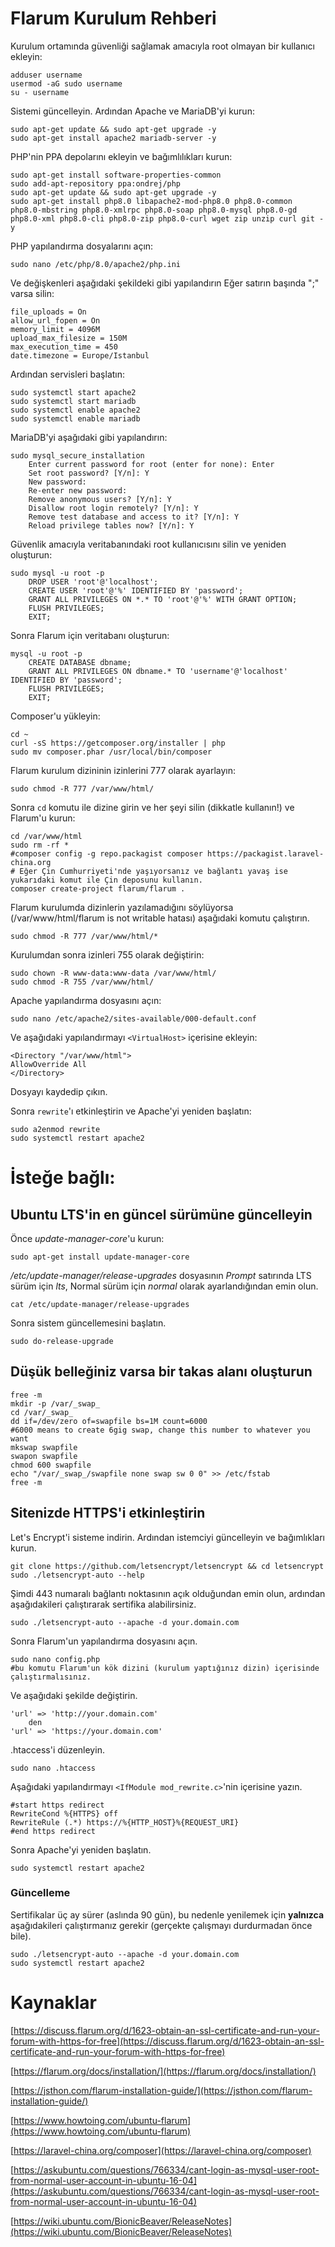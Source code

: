 # Flarum Kurulum Rehberi

Kurulum ortamında güvenliği sağlamak amacıyla root olmayan bir kullanıcı ekleyin:

```
adduser username 
usermod -aG sudo username
su - username
```

Sistemi güncelleyin. Ardından Apache ve MariaDB'yi kurun:

```
sudo apt-get update && sudo apt-get upgrade -y
sudo apt-get install apache2 mariadb-server -y
```

PHP'nin PPA depolarını ekleyin ve bağımlılıkları kurun:

```
sudo apt-get install software-properties-common
sudo add-apt-repository ppa:ondrej/php
sudo apt-get update && sudo apt-get upgrade -y
sudo apt-get install php8.0 libapache2-mod-php8.0 php8.0-common php8.0-mbstring php8.0-xmlrpc php8.0-soap php8.0-mysql php8.0-gd php8.0-xml php8.0-cli php8.0-zip php8.0-curl wget zip unzip curl git -y
```

PHP yapılandırma dosyalarını açın:

``````
sudo nano /etc/php/8.0/apache2/php.ini
``````

Ve değişkenleri aşağıdaki şekildeki gibi yapılandırın Eğer satırın başında ";" varsa silin:

```
file_uploads = On
allow_url_fopen = On
memory_limit = 4096M
upload_max_filesize = 150M
max_execution_time = 450
date.timezone = Europe/Istanbul
```

Ardından servisleri başlatın:

```
sudo systemctl start apache2
sudo systemctl start mariadb
sudo systemctl enable apache2
sudo systemctl enable mariadb
```

MariaDB'yi aşağıdaki gibi yapılandırın:

```
sudo mysql_secure_installation
	Enter current password for root (enter for none): Enter
	Set root password? [Y/n]: Y
	New password: 
	Re-enter new password: 
	Remove anonymous users? [Y/n]: Y
	Disallow root login remotely? [Y/n]: Y
	Remove test database and access to it? [Y/n]: Y
	Reload privilege tables now? [Y/n]: Y
```

Güvenlik amacıyla veritabanındaki root kullanıcısını silin ve yeniden oluşturun:

```
sudo mysql -u root -p
	DROP USER 'root'@'localhost';
	CREATE USER 'root'@'%' IDENTIFIED BY 'password';
	GRANT ALL PRIVILEGES ON *.* TO 'root'@'%' WITH GRANT OPTION;
	FLUSH PRIVILEGES;
	EXIT;
```

Sonra Flarum için veritabanı oluşturun:

```
mysql -u root -p
	CREATE DATABASE dbname;
	GRANT ALL PRIVILEGES ON dbname.* TO 'username'@'localhost' IDENTIFIED BY 'password';
	FLUSH PRIVILEGES;
	EXIT;
```

Composer'u yükleyin:

```
cd ~
curl -sS https://getcomposer.org/installer | php
sudo mv composer.phar /usr/local/bin/composer
```

Flarum kurulum dizininin izinlerini 777 olarak ayarlayın:

```
sudo chmod -R 777 /var/www/html/
```

Sonra `cd` komutu ile dizine girin ve her şeyi silin (dikkatle kullanın!) ve Flarum'u kurun:

```
cd /var/www/html
sudo rm -rf *
#composer config -g repo.packagist composer https://packagist.laravel-china.org
# Eğer Çin Cumhurriyeti'nde yaşıyorsanız ve bağlantı yavaş ise yukarıdaki komut ile Çin deposunu kullanın.
composer create-project flarum/flarum .
```
Flarum kurulumda dizinlerin yazılamadığını söylüyorsa (/var/www/html/flarum is not writable hatası) aşağıdaki komutu çalıştırın.

```
sudo chmod -R 777 /var/www/html/*
```

Kurulumdan sonra izinleri 755 olarak değiştirin:

```
sudo chown -R www-data:www-data /var/www/html/
sudo chmod -R 755 /var/www/html/
```

Apache yapılandırma dosyasını açın:

```
sudo nano /etc/apache2/sites-available/000-default.conf
```

Ve aşağıdaki yapılandırmayı `<VirtualHost>` içerisine ekleyin:

```
<Directory "/var/www/html">
AllowOverride All
</Directory>
```

Dosyayı kaydedip çıkın.

Sonra `rewrite`'ı etkinleştirin ve Apache'yi yeniden başlatın:

```
sudo a2enmod rewrite
sudo systemctl restart apache2
```

# İsteğe bağlı:

## Ubuntu LTS'in en güncel sürümüne güncelleyin

Önce *update-manager-core*'u kurun:

```
sudo apt-get install update-manager-core
```

*/etc/update-manager/release-upgrades* dosyasının *Prompt* satırında LTS sürüm için *lts*, Normal sürüm için *normal* olarak ayarlandığından emin olun.

```
cat /etc/update-manager/release-upgrades
```

Sonra sistem güncellemesini başlatın.

```
sudo do-release-upgrade
```

## Düşük belleğiniz varsa bir takas alanı oluşturun

```
free -m
mkdir -p /var/_swap_
cd /var/_swap_
dd if=/dev/zero of=swapfile bs=1M count=6000
#6000 means to create 6gig swap, change this number to whatever you want
mkswap swapfile
swapon swapfile
chmod 600 swapfile
echo "/var/_swap_/swapfile none swap sw 0 0" >> /etc/fstab
free -m
```

## Sitenizde HTTPS'i etkinleştirin

Let's Encrypt'i sisteme indirin. Ardından istemciyi güncelleyin ve bağımlıkları kurun.

```
git clone https://github.com/letsencrypt/letsencrypt && cd letsencrypt
sudo ./letsencrypt-auto --help
```

Şimdi 443 numaralı bağlantı noktasının açık olduğundan emin olun, ardından aşağıdakileri çalıştırarak sertifika alabilirsiniz.

```
sudo ./letsencrypt-auto --apache -d your.domain.com
```

Sonra Flarum'un yapılandırma dosyasını açın.

```
sudo nano config.php
#bu komutu Flarum'un kök dizini (kurulum yaptığınız dizin) içerisinde çalıştırmalısınız.
```

Ve aşağıdaki şekilde değiştirin.

```
'url' => 'http://your.domain.com'
 	den
'url' => 'https://your.domain.com'
```

.htaccess'i düzenleyin.

```
sudo nano .htaccess
```

Aşağıdaki yapılandırmayı `<IfModule mod_rewrite.c>`'nin içerisine yazın.

```
#start https redirect                                                                       
RewriteCond %{HTTPS} off                                                                      
RewriteRule (.*) https://%{HTTP_HOST}%{REQUEST_URI}                                             
#end https redirect
```

Sonra Apache'yi yeniden başlatın.

```
sudo systemctl restart apache2
```

### Güncelleme

Sertifikalar üç ay sürer (aslında 90 gün), bu nedenle yenilemek için **yalnızca** aşağıdakileri çalıştırmanız gerekir (gerçekte çalışmayı durdurmadan önce bile).

```
sudo ./letsencrypt-auto --apache -d your.domain.com
sudo systemctl restart apache2
```

# Kaynaklar

[https://discuss.flarum.org/d/1623-obtain-an-ssl-certificate-and-run-your-forum-with-https-for-free](https://discuss.flarum.org/d/1623-obtain-an-ssl-certificate-and-run-your-forum-with-https-for-free)

[https://flarum.org/docs/installation/](https://flarum.org/docs/installation/)

[https://jsthon.com/flarum-installation-guide/](https://jsthon.com/flarum-installation-guide/)

[https://www.howtoing.com/ubuntu-flarum](https://www.howtoing.com/ubuntu-flarum)

[https://laravel-china.org/composer](https://laravel-china.org/composer)

[https://askubuntu.com/questions/766334/cant-login-as-mysql-user-root-from-normal-user-account-in-ubuntu-16-04](https://askubuntu.com/questions/766334/cant-login-as-mysql-user-root-from-normal-user-account-in-ubuntu-16-04)

[https://wiki.ubuntu.com/BionicBeaver/ReleaseNotes](https://wiki.ubuntu.com/BionicBeaver/ReleaseNotes)
